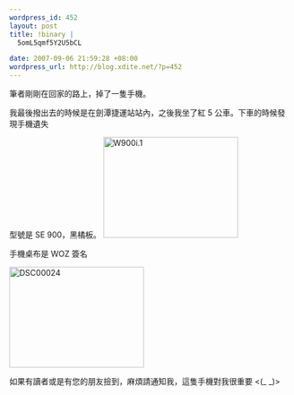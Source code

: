 ```yaml
--- 
wordpress_id: 452
layout: post
title: !binary |
  5omL5qmf5Y2U5bCL

date: 2007-09-06 21:59:28 +08:00
wordpress_url: http://blog.xdite.net/?p=452
---
```

筆者剛剛在回家的路上，掉了一隻手機。

我最後撥出去的時候是在劍潭捷運站站內，之後我坐了紅 5 公車。下車的時候發現手機遺失

型號是 SE 900，黑橘板。
<a href="http://www.flickr.com/photos/14765209@N00/1335615847/" title="相片分享"><img src="http://farm2.static.flickr.com/1204/1335615847_ea4fe90a86_m.jpg" width="240" height="180" alt="W900i.1" /></a>

手機桌布是 WOZ 簽名

<a href="http://www.flickr.com/photos/14765209@N00/1311520806/" title="相片分享"><img src="http://farm2.static.flickr.com/1379/1311520806_005da5a6e4_m.jpg" width="240" height="180" alt="DSC00024" /></a>

如果有讀者或是有您的朋友撿到，麻煩請通知我，這隻手機對我很重要 <(_ _)>
